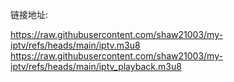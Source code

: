 链接地址:

https://raw.githubusercontent.com/shaw21003/my-iptv/refs/heads/main/iptv.m3u8
https://raw.githubusercontent.com/shaw21003/my-iptv/refs/heads/main/iptv_playback.m3u8
